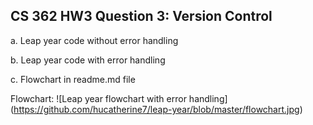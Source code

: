 ## CS 362 HW3 Question 3: Version Control

a. Leap year code without error handling

b. Leap year code with error handling

c. Flowchart in readme.md file

Flowchart:
![Leap year flowchart with error handling] (https://github.com/hucatherine7/leap-year/blob/master/flowchart.jpg)
